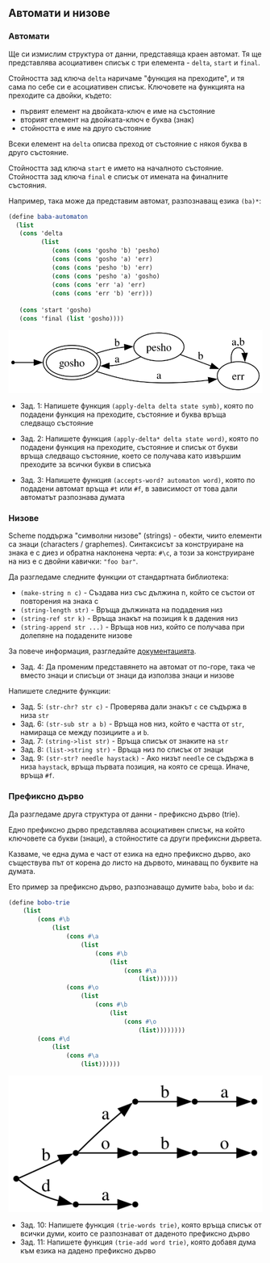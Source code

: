 ## Автомати и низове

### Автомати
Ще си измислим структура от данни, представяща краен автомат.
Тя ще представлява асоциативен списък с три елемента - `delta`,
`start` и `final`.

Стойността зад ключа `delta` наричаме "функция на преходите",
и тя сама по себе си е асоциативен списък.
Ключовете на функцията на преходите са двойки, където:

- първият елемент на двойката-ключ е име на състояние
- вторият елемент на двойката-ключ е буква (знак)
- стойността е име на друго състояние

Всеки елемент на `delta` описва преход от състояние с някоя буква
в друго състояние.

Стойността зад ключа `start` е името на началното състояние.
Стойността зад ключа `final` е списък от имената на финалните състояния.

Например, така може да представим автомат, разпознаващ езика `(ba)*`:

```scheme
(define baba-automaton
  (list
   (cons 'delta
         (list
            (cons (cons 'gosho 'b) 'pesho)
            (cons (cons 'gosho 'a) 'err)
            (cons (cons 'pesho 'b) 'err)
            (cons (cons 'pesho 'a) 'gosho)
            (cons (cons 'err 'a) 'err)
            (cons (cons 'err 'b) 'err)))

   (cons 'start 'gosho)
   (cons 'final (list 'gosho))))
```

![](img/baba.svg)

- Зад. 1: Напишете функция `(apply-delta delta state symb)`, която по подадени
функция на преходите, състояние и буква връща следващо състояние

- Зад. 2: Напишете функция `(apply-delta* delta state word)`, която по подадени
функция на преходите, състояние и списък от букви връща следващо състояние,
което се получава като извършим преходите за всички букви в списъка

- Зад. 3: Напишете функция `(accepts-word? automaton word)`, която по подадени
автомат връща `#t` или `#f`, в зависимост от това дали автоматът разпознава думата


### Низове

Scheme поддържа "символни низове" (strings) - обекти, чиито елементи са знаци (characters / graphemes).
Синтаксисът за конструиране на знака е с диез и обратна наклонена черта: `#\c`, а този
за конструиране на низ е с двойни кавички: `"foo bar"`.

Да разгледаме следните функции от стандартната библиотека:

- `(make-string n c)` - Създава низ със дължина n, който се състои от повторения на знака c
- `(string-length str)` - Връща дължината на подадения низ
- `(string-ref str k)` - Връща знакът на позиция k в дадения низ
- `(string-append str ...)` - Връща нов низ, който се получава при долепяне на подадените низове

За повече информация, разгледайте [документацията](https://schemers.org/Documents/Standards/R5RS/HTML/r5rs-Z-H-2.html#%_toc_%_sec_6.3.5).

- Зад. 4: Да променим представянето на автомат от по-горе, така че вместо знаци и списъци от знаци
да използва знаци и низове

Напишете следните функции:

- Зад. 5: `(str-chr? str c)` - Проверява дали знакът `c` се съдържа в низа `str`
- Зад. 6: `(str-sub str a b)` - Връща нов низ, който е частта от `str`, намираща се между позициите `a` и `b`.
- Зад. 7: `(string->list str)` - Връща списък от знаките на `str`
- Зад. 8: `(list->string str)` - Връща низ по списък от знаци
- Зад. 9: `(str-str? needle haystack)` - Ако низът `needle` се съдържа в низа `haystack`, връща първата позиция, на която се среща. Иначе, връща `#f`.


### Префиксно дърво

Да разгледаме друга структура от данни - префиксно дърво (trie).

Едно префиксно дърво представлява асоциативен списък, на който ключовете са букви (знаци),
а стойностите са други префиксни дървета.

Казваме, че една дума е част от езика на едно префиксно дърво, ако съществува път от корена
до листо на дървото, минаващ по буквите на думата.

Ето пример за префиксно дърво, разпознаващо думите `baba`, `bobo` и `da`:
```scheme
(define bobo-trie
    (list
        (cons #\b
            (list
                (cons #\a
                    (list
                        (cons #\b
                            (list
                                (cons #\a
                                    (list))))))
                (cons #\o
                    (list
                        (cons #\b
                            (list
                                (cons #\o
                                    (list))))))))
        (cons #\d
            (list
                (cons #\a
                    (list))))))
```
![](img/beb.svg)

- Зад. 10: Напишете функция `(trie-words trie)`, която връща списък от всички думи,
които се разпознават от даденото префиксно дърво
- Зад. 11: Напишете функция `(trie-add word trie)`, която добавя дума към езика на
дадено префиксно дърво

